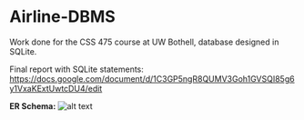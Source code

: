 # Airline-DBMS
Work done for the CSS 475 course at UW Bothell, database designed in SQLite. 

Final report with SQLite statements: https://docs.google.com/document/d/1C3GP5ngR8QUMV3Goh1GVSQI85g6y1VxaKExtUwtcDU4/edit

**ER Schema:**
![alt text](https://simpledevcode.files.wordpress.com/2014/04/screenshot-from-2017-03-14-01-31-20.png?w=700&h=518)

